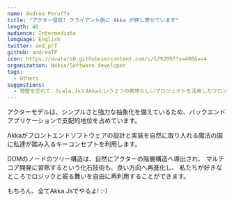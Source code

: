 ```yaml
---
name: Andrea Peruffo
title: "アクター侵攻! クライアント側に Akka が押し寄せています"
length: 40
audience: Intermediate
language: English
twitter: and_prf
github: andreaTP
icon: https://avatars0.githubusercontent.com/u/5792097?s=400&v=4
organization: Nokia/Software developer
tags:
  - Others
suggestions:
  - 障壁を忘れて、Scala.JsとAkkaという２つの素晴らしいプロジェクトを活用したフロントエンドなどの新しいドメインで、アクターモデルを活用しよう
---
```

アクターモデルは、シンプルさと強力な抽象化を備えているため、バックエンドアプリケーションで支配的地位を占めています。

Akkaがフロントエンドソフトウェアの設計と実装を自然に取り入れる魔法の国に私達が踏み入るキーコンセプトを利用します。

DOMのノードのツリー構造は、自然にアクターの階層構造へ導出され、
マルチコア開発に習熟するという化石技術も、良い方向へ再進化し、
私たちが好きなところでロジックと振る舞いを自由に再利用することができます。

もちろん、全てAkka.Jsでやるよ! :-)
